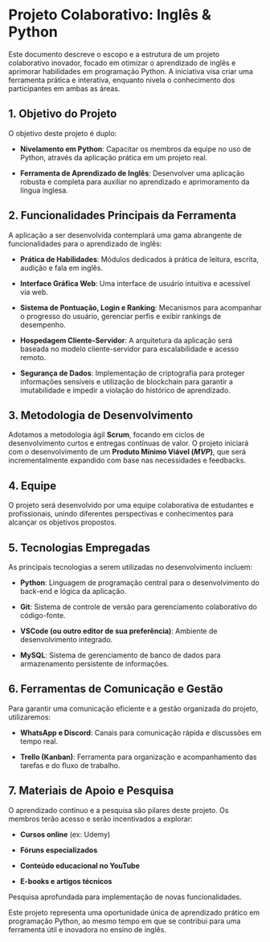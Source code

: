 # Projeto Colaborativo: Inglês & Python
Este documento descreve o escopo e a estrutura de um projeto colaborativo inovador, focado em otimizar o aprendizado de inglês e aprimorar habilidades em programação Python. A iniciativa visa criar uma ferramenta prática e interativa, enquanto nivela o conhecimento dos participantes em ambas as áreas.

## 1. Objetivo do Projeto  
O objetivo deste projeto é duplo:

- **Nivelamento em Python**: Capacitar os membros da equipe no uso de Python, através da aplicação prática em um projeto real.

- **Ferramenta de Aprendizado de Inglês**: Desenvolver uma aplicação robusta e completa para auxiliar no aprendizado e aprimoramento da língua inglesa.

## 2. Funcionalidades Principais da Ferramenta  
A aplicação a ser desenvolvida contemplará uma gama abrangente de funcionalidades para o aprendizado de inglês:

- **Prática de Habilidades**: Módulos dedicados à prática de leitura, escrita, audição e fala em inglês.

- **Interface Gráfica Web**: Uma interface de usuário intuitiva e acessível via web.

- **Sistema de Pontuação, Login e Ranking**: Mecanismos para acompanhar o progresso do usuário, gerenciar perfis e exibir rankings de desempenho.

- **Hospedagem Cliente-Servidor**: A arquitetura da aplicação será baseada no modelo cliente-servidor para escalabilidade e acesso remoto.

- **Segurança de Dados**: Implementação de criptografia para proteger informações sensíveis e utilização de blockchain para garantir a imutabilidade e impedir a violação do histórico de aprendizado.

## 3. Metodologia de Desenvolvimento  
Adotamos a metodologia ágil **Scrum**, focando em ciclos de desenvolvimento curtos e entregas contínuas de valor. O projeto iniciará com o desenvolvimento de um **Produto Mínimo Viável (*MVP*)**, que será incrementalmente expandido com base nas necessidades e feedbacks.

## 4. Equipe  
O projeto será desenvolvido por uma equipe colaborativa de estudantes e profissionais, unindo diferentes perspectivas e conhecimentos para alcançar os objetivos propostos.

## 5. Tecnologias Empregadas  
As principais tecnologias a serem utilizadas no desenvolvimento incluem:

- **Python**: Linguagem de programação central para o desenvolvimento do back-end e lógica da aplicação.

- **Git**: Sistema de controle de versão para gerenciamento colaborativo do código-fonte.

- **VSCode (ou outro editor de sua preferência)**: Ambiente de desenvolvimento integrado.

- **MySQL**: Sistema de gerenciamento de banco de dados para armazenamento persistente de informações.

## 6. Ferramentas de Comunicação e Gestão  
Para garantir uma comunicação eficiente e a gestão organizada do projeto, utilizaremos:

- **WhatsApp e Discord**: Canais para comunicação rápida e discussões em tempo real.

- **Trello (Kanban)**: Ferramenta para organização e acompanhamento das tarefas e do fluxo de trabalho.

## 7. Materiais de Apoio e Pesquisa
O aprendizado contínuo e a pesquisa são pilares deste projeto. Os membros terão acesso e serão incentivados a explorar:

- **Cursos online** (ex: Udemy)

- **Fóruns especializados**

- **Conteúdo educacional no YouTube**

- **E-books e artigos técnicos**

Pesquisa aprofundada para implementação de novas funcionalidades.

Este projeto representa uma oportunidade única de aprendizado prático em programação Python, ao mesmo tempo em que se contribui para uma ferramenta útil e inovadora no ensino de inglês.

